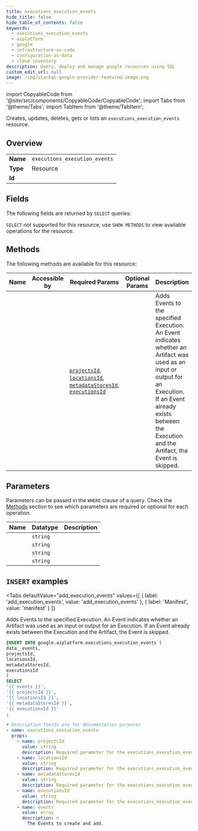 ```yaml
--- 
title: executions_execution_events
hide_title: false
hide_table_of_contents: false
keywords:
  - executions_execution_events
  - aiplatform
  - google
  - infrastructure-as-code
  - configuration-as-data
  - cloud inventory
description: Query, deploy and manage google resources using SQL
custom_edit_url: null
image: /img/stackql-google-provider-featured-image.png
---
```


import CopyableCode from '@site/src/components/CopyableCode/CopyableCode';
import Tabs from '@theme/Tabs';
import TabItem from '@theme/TabItem';

Creates, updates, deletes, gets or lists an <code>executions_execution_events</code> resource.

## Overview
<table><tbody>
<tr><td><b>Name</b></td><td><code>executions_execution_events</code></td></tr>
<tr><td><b>Type</b></td><td>Resource</td></tr>
<tr><td><b>Id</b></td><td><CopyableCode code="google.aiplatform.executions_execution_events" /></td></tr>
</tbody></table>

## Fields

The following fields are returned by `SELECT` queries:

`SELECT` not supported for this resource, use `SHOW METHODS` to view available operations for the resource.


## Methods

The following methods are available for this resource:

<table>
<thead>
    <tr>
    <th>Name</th>
    <th>Accessible by</th>
    <th>Required Params</th>
    <th>Optional Params</th>
    <th>Description</th>
    </tr>
</thead>
<tbody>
<tr>
    <td><a href="#add_execution_events"><CopyableCode code="add_execution_events" /></a></td>
    <td><CopyableCode code="insert" /></td>
    <td><a href="#parameter-projectsId"><code>projectsId</code></a>, <a href="#parameter-locationsId"><code>locationsId</code></a>, <a href="#parameter-metadataStoresId"><code>metadataStoresId</code></a>, <a href="#parameter-executionsId"><code>executionsId</code></a></td>
    <td></td>
    <td>Adds Events to the specified Execution. An Event indicates whether an Artifact was used as an input or output for an Execution. If an Event already exists between the Execution and the Artifact, the Event is skipped.</td>
</tr>
</tbody>
</table>

## Parameters

Parameters can be passed in the `WHERE` clause of a query. Check the [Methods](#methods) section to see which parameters are required or optional for each operation.

<table>
<thead>
    <tr>
    <th>Name</th>
    <th>Datatype</th>
    <th>Description</th>
    </tr>
</thead>
<tbody>
<tr id="parameter-executionsId">
    <td><CopyableCode code="executionsId" /></td>
    <td><code>string</code></td>
    <td></td>
</tr>
<tr id="parameter-locationsId">
    <td><CopyableCode code="locationsId" /></td>
    <td><code>string</code></td>
    <td></td>
</tr>
<tr id="parameter-metadataStoresId">
    <td><CopyableCode code="metadataStoresId" /></td>
    <td><code>string</code></td>
    <td></td>
</tr>
<tr id="parameter-projectsId">
    <td><CopyableCode code="projectsId" /></td>
    <td><code>string</code></td>
    <td></td>
</tr>
</tbody>
</table>

## `INSERT` examples

<Tabs
    defaultValue="add_execution_events"
    values={[
        { label: 'add_execution_events', value: 'add_execution_events' },
        { label: 'Manifest', value: 'manifest' }
    ]}
>
<TabItem value="add_execution_events">

Adds Events to the specified Execution. An Event indicates whether an Artifact was used as an input or output for an Execution. If an Event already exists between the Execution and the Artifact, the Event is skipped.

```sql
INSERT INTO google.aiplatform.executions_execution_events (
data__events,
projectsId,
locationsId,
metadataStoresId,
executionsId
)
SELECT 
'{{ events }}',
'{{ projectsId }}',
'{{ locationsId }}',
'{{ metadataStoresId }}',
'{{ executionsId }}'
;
```
</TabItem>
<TabItem value="manifest">

```yaml
# Description fields are for documentation purposes
- name: executions_execution_events
  props:
    - name: projectsId
      value: string
      description: Required parameter for the executions_execution_events resource.
    - name: locationsId
      value: string
      description: Required parameter for the executions_execution_events resource.
    - name: metadataStoresId
      value: string
      description: Required parameter for the executions_execution_events resource.
    - name: executionsId
      value: string
      description: Required parameter for the executions_execution_events resource.
    - name: events
      value: array
      description: >
        The Events to create and add.
        
```
</TabItem>
</Tabs>

